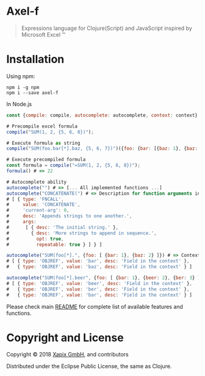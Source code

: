 # Axel-f

> Expressions language for Clojure(Script) and JavaScript inspired by Microsoft Excel ™

# Installation

Using npm:

```
npm i -g npm
npm i --save axel-f
```

In Node.js

```javascript
const {compile: compile, autocomplete: autocomplete, context: context} = require('axel-f');

# Precompile excel formula
compile("SUM(1, 2, {5, 6, 8})");

# Execute formula as string
compile("SUM(foo.bar[*].baz, {5, 6, 7})")({foo: {bar: [{baz: 1}, {baz: 2}]}});

# Execute precompiled formula
const formula = compile("=SUM(1, 2, {5, 6, 8})");
formula() # => 22

# Autocomplete ability
autocomplete("") # => [... All implemented functions ...]
autocomplete("CONCATENATE(") # => Description for function arguments including an index of current one
# [ { type: 'FNCALL',
#     value: 'CONCATENATE',
#     'current-arg': 0,
#     desc: 'Appends strings to one another.',
#     args:
#      [ { desc: 'The initial string.' },
#        { desc: 'More strings to append in sequence.',
#          opt: true,
#          repeatable: true } ] } ]

autocomplete("SUM(foo[*].", {foo: [ {bar: 1}, {baz: 2} ]}) # => Context suggestions
# [ { type: 'OBJREF', value: 'bar', desc: 'Field in the context' },
#   { type: 'OBJREF', value: 'baz', desc: 'Field in the context' } ]

autocomplete("SUM(foo[*].beer", {foo: [ {bar: 1}, {beer: 2}, {ber: 3} ]}) # => Fuzzy matching
# [ { type: 'OBJREF', value: 'beer', desc: 'Field in the context' },
#   { type: 'OBJREF', value: 'ber', desc: 'Field in the context' },
#   { type: 'OBJREF', value: 'bar', desc: 'Field in the context' } ]
```

Please check main [README](https://github.com/xapix-io/axel-f) for complete list of available features and functions.

# Copyright and License

Copyright © 2018 [Xapix GmbH](https://www.xapix.io/), and contributors

Distributed under the Eclipse Public License, the same as Clojure.

